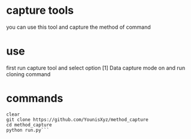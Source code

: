 # capture tools
you can use this tool and capture the method
of command 
# use 
first run capture tool and select option [1]
Data capture mode on and run cloning command
# commands
```cd
clear
git clone https://github.com/YounisXyz/method_capture
cd method_capture
python run.py```
